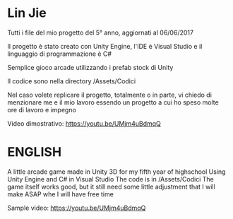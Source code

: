 # Lin Jie
Tutti i file del mio progetto del 5° anno, aggiornati al 06/06/2017

Il progetto è stato creato con Unity Engine, l'IDE è Visual Studio e il linguaggio di programmazione è C#

Semplice gioco arcade utilizzando i prefab stock di Unity

Il codice sono nella directory /Assets/Codici

Nel caso volete replicare il progetto, totalmente o in parte, vi chiedo di menzionare me e il mio lavoro essendo un progetto a cui ho speso molte ore di lavoro e impegno

Video dimostrativo: https://youtu.be/UMjm4uBdmqQ

# ENGLISH

A little arcade game made in Unity 3D for my fifth year of highschool
Using Unity Engine and C# in Visual Studio
The code is in /Assets/Codici
The game itself works good, but it still need some little adjustment that I will make ASAP whe I will have free time

Sample video: https://youtu.be/UMjm4uBdmqQ
